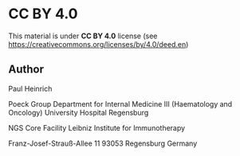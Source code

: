# CC BY 4.0

This material is under **CC BY 4.0** license (see https://creativecommons.org/licenses/by/4.0/deed.en)

## Author 

Paul Heinrich

Poeck Group
Department for Internal Medicine III (Haematology and Oncology)
University Hospital Regensburg

NGS Core Facility
Leibniz Institute for Immunotherapy

Franz-Josef-Strauß-Allee 11
93053 Regensburg
Germany
